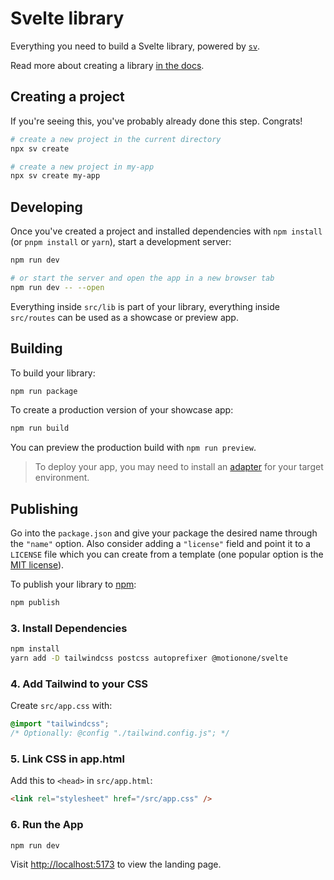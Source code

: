 # Svelte library

Everything you need to build a Svelte library, powered by [`sv`](https://npmjs.com/package/sv).

Read more about creating a library [in the docs](https://svelte.dev/docs/kit/packaging).

## Creating a project

If you're seeing this, you've probably already done this step. Congrats!

```bash
# create a new project in the current directory
npx sv create

# create a new project in my-app
npx sv create my-app
```

## Developing

Once you've created a project and installed dependencies with `npm install` (or `pnpm install` or `yarn`), start a development server:

```bash
npm run dev

# or start the server and open the app in a new browser tab
npm run dev -- --open
```

Everything inside `src/lib` is part of your library, everything inside `src/routes` can be used as a showcase or preview app.

## Building

To build your library:

```bash
npm run package
```

To create a production version of your showcase app:

```bash
npm run build
```

You can preview the production build with `npm run preview`.

> To deploy your app, you may need to install an [adapter](https://svelte.dev/docs/kit/adapters) for your target environment.

## Publishing

Go into the `package.json` and give your package the desired name through the `"name"` option. Also consider adding a `"license"` field and point it to a `LICENSE` file which you can create from a template (one popular option is the [MIT license](https://opensource.org/license/mit/)).

To publish your library to [npm](https://www.npmjs.com):

```bash
npm publish
```

### 3. Install Dependencies
```bash
npm install
yarn add -D tailwindcss postcss autoprefixer @motionone/svelte
```

### 4. Add Tailwind to your CSS
Create `src/app.css` with:
```css
@import "tailwindcss";
/* Optionally: @config "./tailwind.config.js"; */
```

### 5. Link CSS in app.html
Add this to `<head>` in `src/app.html`:
```html
<link rel="stylesheet" href="/src/app.css" />
```

### 6. Run the App
```bash
npm run dev
```
Visit [http://localhost:5173](http://localhost:5173) to view the landing page.
